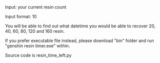 Input: your current resin count

Input format: 10

You will be able to find out what datetime you would be able to recover 20, 40, 60, 80, 120 and 160 resin.

If you prefer executable file instead, please download "bin" folder and run "genshin resin timer.exe" within.

Source code is resin_time_left.py
